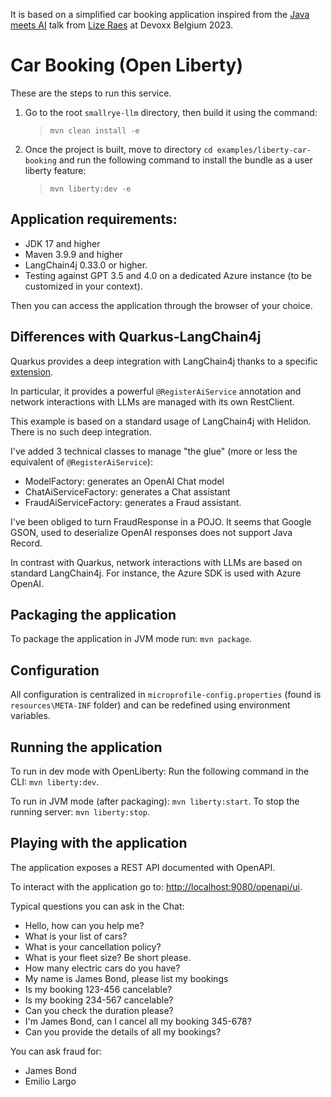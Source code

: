 It is based on a simplified car booking application inspired from the [Java meets AI](https://www.youtube.com/watch?v=BD1MSLbs9KE) talk from [Lize Raes](https://www.linkedin.com/in/lize-raes-a8a34110/) at Devoxx Belgium 2023. 

# Car Booking (Open Liberty)

These are the steps to run this service.

1. Go to the root `smallrye-llm` directory, then build it using the command:
 	> `mvn clean install -e`
2. Once the project is built, move to directory `cd examples/liberty-car-booking` and run the following command to install the bundle as a user liberty feature:
 	> `mvn liberty:dev -e`
 	
## Application requirements:
- JDK 17 and higher
- Maven 3.9.9 and higher
- LangChain4j 0.33.0 or higher.
- Testing against GPT 3.5 and 4.0 on a dedicated Azure instance (to be customized in your context). 

Then you can access the application through the browser of your choice.

## Differences with Quarkus-LangChain4j

Quarkus provides a deep integration with LangChain4j thanks to a specific [extension](https://docs.quarkiverse.io/quarkus-langchain4j/dev/index.html).

In particular, it provides a powerful `@RegisterAiService` annotation and network interactions with LLMs are managed with its own RestClient.

This example is based on a standard usage of LangChain4j with Helidon. There is no such deep integration. 

I've added 3 technical classes to manage "the glue" (more or less the equivalent of `@RegisterAiService`):

* ModelFactory: generates an OpenAI Chat model
* ChatAiServiceFactory: generates a Chat assistant
* FraudAiServiceFactory: generates a Fraud assistant.

I've been obliged to turn FraudResponse in a POJO. It seems that Google GSON, used to deserialize OpenAI responses does not support Java Record.

In contrast with Quarkus, network interactions with LLMs are based on standard LangChain4j. For instance, the Azure SDK is used with Azure OpenAI.

## Packaging the application

To package the application in JVM mode run: `mvn package`.

## Configuration

All configuration is centralized in `microprofile-config.properties` (found is `resources\META-INF` folder) and can be redefined using environment variables.

## Running the application

To run in dev mode with OpenLiberty: Run the following command in the CLI: `mvn liberty:dev`.

To run in JVM mode (after packaging): `mvn liberty:start`. To stop the running server: `mvn liberty:stop`.


## Playing with the application

The application exposes a REST API documented with OpenAPI. 

To interact with the application go to: [http://localhost:9080/openapi/ui](http://localhost:8080/openapi/ui).


Typical questions you can ask in the Chat:

* Hello, how can you help me?
* What is your list of cars?
* What is your cancellation policy?
* What is your fleet size? Be short please.
* How many electric cars do you have?
* My name is James Bond, please list my bookings
* Is my booking 123-456 cancelable?
* Is my booking 234-567 cancelable?
* Can you check the duration please?
* I'm James Bond, can I cancel all my booking 345-678?
* Can you provide the details of all my bookings?

You can ask fraud for:

* James Bond
* Emilio Largo
